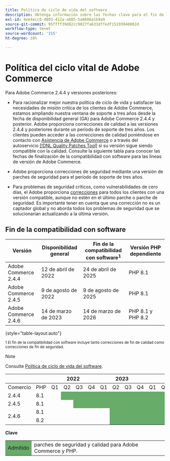 ```yaml
---
title: Política de ciclo de vida del software
description: Obtenga información sobre las fechas clave para el fin de la compatibilidad con software para las versiones de Adobe Commerce.
exl-id: 9ee4ecc8-d893-412a-a605-5a8606a1b9a9
source-git-commit: 95ffff39d82cc9027fa633dffedf15193040802d
workflow-type: tm+mt
source-wordcount: '315'
ht-degree: 10%

---
```


# Política del ciclo vital de Adobe Commerce

Para Adobe Commerce 2.4.4 y versiones posteriores:

- Para racionalizar mejor nuestra política de ciclo de vida y satisfacer las necesidades de misión crítica de los clientes de Adobe Commerce, estamos ampliando nuestra ventana de soporte a tres años desde la fecha de disponibilidad general (GA) para Adobe Commerce 2.4.4 y posterior. Adobe proporciona correcciones de calidad a las versiones 2.4.4 y posteriores durante un período de soporte de tres años. Los clientes pueden acceder a las correcciones de calidad poniéndose en contacto con [Asistencia de Adobe Commerce](https://experienceleague.adobe.com/docs/commerce-knowledge-base/kb/help-center-guide/magento-help-center-user-guide.html) o a través del autoservicio [[!DNL Quality Patches Tool]](https://experienceleague.adobe.com/tools/commerce-quality-patches/index.html) si su versión sigue siendo compatible con la calidad. Consulte la siguiente tabla para conocer las fechas de finalización de la compatibilidad con software para las líneas de versión de Adobe Commerce.

- Adobe proporciona correcciones de seguridad mediante una versión de parches de seguridad para el período de soporte de tres años.

- Para problemas de seguridad críticos, como vulnerabilidades de cero días, el Adobe proporciona [correcciones](https://support.magento.com/hc/en-us/sections/360003869892-Known-issues-patches-attached-) para todos los clientes con una versión compatible, aunque no estén en el último parche o parche de seguridad. Es importante tener en cuenta que una corrección no es un captador global y no aborda todos los problemas de seguridad que se solucionarían actualizando a la última versión.

## Fin de la compatibilidad con software

| Versión | Disponibilidad general | Fin de la compatibilidad con software<sup>1</sup> | Versión PHP dependiente |
|----------------------------|----------------------|-------------------------------------|-----------------------|
| Adobe Commerce 2.4.4 | 12 de abril de 2022 | 24 de abril de 2025 | PHP 8.1 |
| Adobe Commerce 2.4.5 | 9 de agosto de 2022 | 9 de agosto de 2025 | PHP 8.1 |
| Adobe Commerce 2.4.6 | 14 de marzo de 2023 | 14 de marzo de 2026 | PHP 8.1 y PHP 8.2 |

{style="table-layout:auto"}

<sup>1 El fin de la compatibilidad con software incluye tanto correcciones de fin de calidad como correcciones de fin de seguridad.</sup><br>

>[!NOTE]
>
>Consulte [Política de ciclo de vida del software](https://www.adobe.com/content/dam/cc/en/legal/terms/enterprise/pdfs/Adobe-Commerce-Software-Lifecycle-Policy.pdf).

<table style="table-layout:auto">
<thead>
  <tr>
    <th colspan="2"></th>
    <th colspan="4">2022</th>
    <th colspan="4">2023</th>
    <th colspan="4">2024</th>
    <th colspan="4">2025</th>
    <th colspan="4">2026</th>
  </tr>
</thead>
<tbody>
  <tr>
    <td>Comercio</td>
    <td>PHP</td>
    <td>Q1</td>
    <td>Q2</td>
    <td>Q3</td>
    <td>Q4</td>
    <td>Q1</td>
    <td>Q2</td>
    <td>Q3</td>
    <td>Q4</td>
    <td>Q1</td>
    <td>Q2</td>
    <td>Q3</td>
    <td>Q4</td>
    <td>Q1</td>
    <td>Q2</td>
    <td>Q3</td>
    <td>Q4</td>
    <td>Q1</td>
    <td>Q2</td>
    <td>Q3</td>
    <td>Q4</td>
  </tr>
  <tr>
    <td>2.4.4</td>
    <td>8.1</td>
    <td></td>
    <td colspan="13" style="background-color:#67ac68;"></td>
    <td colspan="6"></td>
  </tr>
  <tr>
    <td>2.4.5</td>
    <td>8.1</td>
    <td colspan="2"></td>
    <td colspan="13" style="background-color:#67ac68;"></td>
    <td colspan="5"></td>
  </tr>
  <tr>
    <td rowspan="2">2.4.6</td>
    <td>8.1</td>
    <td colspan="5"></td>
    <td colspan="13" style="background-color:#67ac68;"></td>
    <td colspan="2"></td>
  </tr>
  <tr>
    <td>8.2</td>
    <td colspan="5"></td>
    <td colspan="13" style="background-color:#67ac68;"></td>
    <td colspan="2"></td>
  </tr>
</tbody>
</table>

**Clave**

<table style="table-layout:auto">
 <tbody>
  <tr>
   <td style="background-color:#67ac68;">Admitido</td>
   <td>parches de seguridad y calidad para Adobe Commerce y PHP.</td>
  </tr>
  <!-- <tr>
   <td style="background-color:#cd3c3c;">End of software support</td>
   <td>Version that has reached end of software support.</td>
  </tr>
 </tbody> -->
</table>

